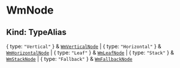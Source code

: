 # **WmNode**

## **Kind: TypeAlias**

{ type: `"Vertical"` } & [`WmVerticalNode`](./WmVerticalNode) | { type:
`"Horizontal"` } & [`WmHorizontalNode`](./WmHorizontalNode) | { type: `"Leaf"` }
& [`WmLeafNode`](./WmLeafNode) | { type: `"Stack"` } &
[`WmStackNode`](./WmStackNode) | { type: `"Fallback"` } &
[`WmFallbackNode`](./WmFallbackNode)
